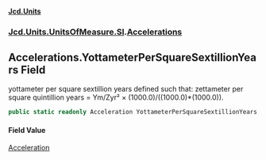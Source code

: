 #### [Jcd.Units](index.md 'index')
### [Jcd.Units.UnitsOfMeasure.SI](Jcd.Units.UnitsOfMeasure.SI.md 'Jcd.Units.UnitsOfMeasure.SI').[Accelerations](Accelerations.md 'Jcd.Units.UnitsOfMeasure.SI.Accelerations')

## Accelerations.YottameterPerSquareSextillionYears Field

yottameter per square sextillion years defined such that: zettameter per square quintillion years = Ym/Zyr² × (1000.0)/((1000.0)*(1000.0)).

```csharp
public static readonly Acceleration YottameterPerSquareSextillionYears;
```

#### Field Value
[Acceleration](Acceleration.md 'Jcd.Units.UnitTypes.Acceleration')